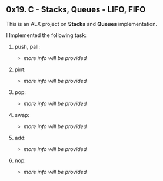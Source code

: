 ## 0x19. C - Stacks, Queues - LIFO, FIFO

This is an ALX project on **Stacks** and **Queues** implementation.

I Implemented the following task:

1. push, pall:
    * *more info will be provided*

2. pint:
    * *more info will be provided*

3. pop:
    * *more info will be provided*

4. swap:
    * *more info will be provided*

5. add:
    * *more info will be provided*

6. nop:
    * *more info will be provided*
    